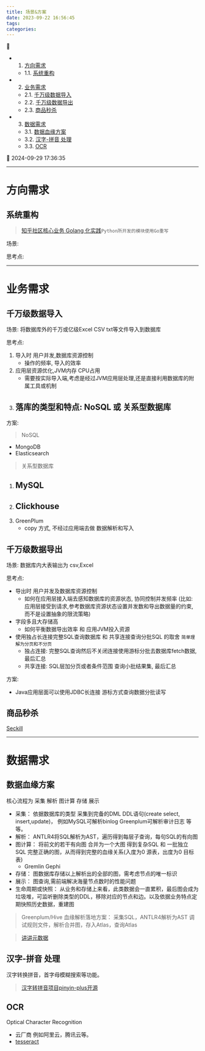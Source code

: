 ```yaml
---
title: 场景&方案
date: 2023-09-22 16:56:45
tags: 
categories: 
---
```


💠

- 1. [方向需求](#方向需求)
    - 1.1. [系统重构](#系统重构)
- 2. [业务需求](#业务需求)
    - 2.1. [千万级数据导入](#千万级数据导入)
    - 2.2. [千万级数据导出](#千万级数据导出)
    - 2.3. [商品秒杀](#商品秒杀)
- 3. [数据需求](#数据需求)
    - 3.1. [数据血缘方案](#数据血缘方案)
    - 3.2. [汉字-拼音 处理](#汉字-拼音-处理)
    - 3.3. [OCR](#ocr)

💠 2024-09-29 17:36:35
****************************************
# 方向需求
## 系统重构
> [知乎社区核心业务 Golang 化实践](https://zhuanlan.zhihu.com/p/48039838)`Python所开发的模块使用Go重写`

场景:

思考点:

************************

# 业务需求
## 千万级数据导入
场景: 将数据库外的千万或亿级Excel CSV txt等文件导入到数据库

思考点:
1. 导入时 用户并发,数据库资源控制
    - 操作的频率, 导入的效率
1. 应用层资源优化,JVM内存 CPU占用
    - 需要按实际导入端,考虑是经过JVM应用层处理,还是直接利用数据库的附属工具或机制
1. 落库的类型和特点: NoSQL 或 关系型数据库
    - 

方案:

> NoSQL
- MongoDB
- Elasticsearch

> 关系型数据库
1. MySQL
    - 
1. Clickhouse 
    - 
1. GreenPlum 
    - copy 方式, 不经过应用端去做 数据解析和写入

## 千万级数据导出
场景: 数据库内大表输出为 csv,Excel  

思考点: 
- 导出时 用户并发及数据库资源控制
    - 如何在应用层接入端去感知数据库的资源状态, 协同控制并发频率 (比如: 应用层接受到请求,参考数据库资源状态设置并发数和导出数据量的约束, 而不是设置抽象的限流策略)
- 字段多且大存储高
    - 如何平衡数据导出效率 和 应用JVM投入资源
- 使用独占长连接完整SQL查询数据库 和 共享连接查询分批SQL 的取舍 `简单理解为分页和不分页`
    - 独占连接: 完整SQL查询然后不关闭连接使用游标分批去数据库fetch数据, 最后汇总
    - 共享连接: SQL层加分页或者条件范围 查询小批结果集, 最后汇总

方案:
- Java应用层面可以使用JDBC长连接 游标方式查询数据分批读写

## 商品秒杀
[Seckill](https://github.com/hfbin/Seckill)


************************


# 数据需求
## 数据血缘方案
核心流程为 采集 解析 图计算 存储 展示

- 采集： 依据数据库的类型 采集到完备的DML DDL语句(create select, insert,update)， 例如MySQL可解析binlog Greenplum可解析审计日志 等等。
- 解析： ANTLR4将SQL解析为AST，遍历得到每层子查询，每句SQL的有向图
- 图计算： 将前文的若干有向图 合并为一个大图 得到复杂SQL 和 一批独立SQL 完整正确的图，从而得到完整的血缘关系(入度为0 源表，出度为0 目标表)
    - Gremlin Gephi 
- 存储： 图数据库存储以上解析出的全部的图，需考虑节点的唯一标识
- 展示： 图查询,需前端解决海量节点数时的性能问题
- 生命周期或快照： 从业务和存储上来看，此类数据会一直累积，最后图会成为垃圾堆，可监听删除类型的DDL，移除对应的节点和边。以及依据业务特点定期快照历史数据，重建图

> Greenplum/Hive 血缘解析落地方案： 采集SQL，ANTLR4解析为AST 调试规则文件，解析合并图，存入Atlas，查询Atlas

> [讲讲元数据](https://ganjiacheng.cn/article/2020/article_3_%E8%AE%B2%E8%AE%B2%E5%85%83%E6%95%B0%E6%8D%AE/)  

## 汉字-拼音 处理
汉字转换拼音，首字母模糊搜索等功能。

> [汉字转拼音项目pinyin-plus开源](http://www.kailing.pub/article/index/arcid/326.html)

## OCR
Optical Character Recognition

- 云厂商 例如阿里云，腾讯云等。
- [tesseract](https://github.com/tesseract-ocr/tesseract)
